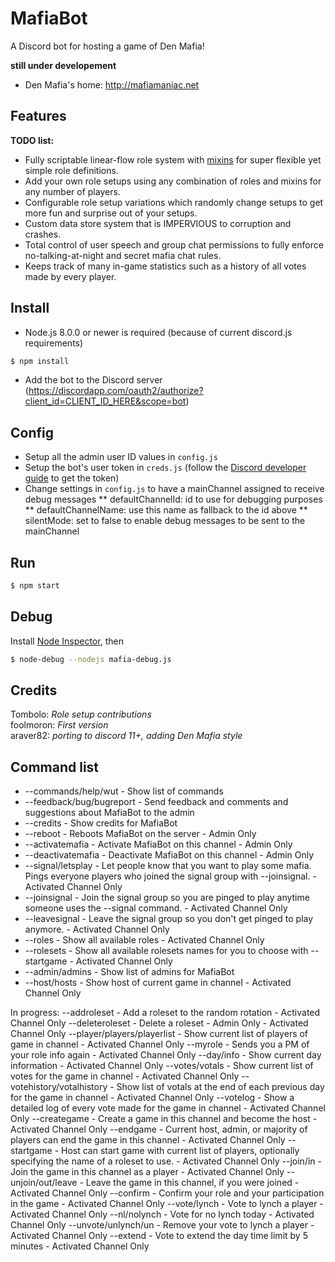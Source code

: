 # MafiaBot

A Discord bot for hosting a game of Den Mafia!

**still under developement**  

* Den Mafia's home: http://mafiamaniac.net

## Features

**TODO list:**
* Fully scriptable linear-flow role system with [mixins](roles/mods) for super flexible yet simple role definitions.
* Add your own role setups using any combination of roles and mixins for any number of players.
* Configurable role setup variations which randomly change setups to get more fun and surprise out of your setups.
* Custom data store system that is IMPERVIOUS to corruption and crashes.
* Total control of user speech and group chat permissions to fully enforce no-talking-at-night and secret mafia chat rules.
* Keeps track of many in-game statistics such as a history of all votes made by every player.

## Install

* Node.js 8.0.0 or newer is required (because of current discord.js requirements)

```sh
$ npm install
```
* Add the bot to the Discord server (https://discordapp.com/oauth2/authorize?client_id=CLIENT_ID_HERE&scope=bot)

## Config
* Setup all the admin user ID values in `config.js`  
* Setup the bot's user token in `creds.js` (follow the [Discord developer guide](https://discordapp.com/developers/docs/intro) to get the token)
* Change settings in `config.js` to have a mainChannel assigned to receive debug messages
** defaultChannelId: id to use for debugging purposes
** defaultChannelName: use this name as fallback to the id above
** silentMode: set to false to enable debug messages to be sent to the mainChannel

## Run

```sh
$ npm start
```

## Debug

Install [Node Inspector](https://github.com/node-inspector/node-inspector), then

```sh
$ node-debug --nodejs mafia-debug.js
```

## Credits
Tombolo: *Role setup contributions*  
foolmoron: *First version*  
araver82: *porting to discord 11+, adding Den Mafia style*

## Command list
* --commands/help/wut - Show list of commands
* --feedback/bug/bugreport - Send feedback and comments and suggestions about MafiaBot to the admin
* --credits - Show credits for MafiaBot
* --reboot - Reboots MafiaBot on the server - Admin Only
* --activatemafia - Activate MafiaBot on this channel - Admin Only
* --deactivatemafia - Deactivate MafiaBot on this channel - Admin Only
* --signal/letsplay - Let people know that you want to play some mafia. Pings everyone players who joined the signal group with --joinsignal. - Activated Channel Only
* --joinsignal - Join the signal group so you are pinged to play anytime someone uses the --signal command. - Activated Channel Only
* --leavesignal - Leave the signal group so you don't get pinged to play anymore. - Activated Channel Only
* --roles - Show all available roles - Activated Channel Only
* --rolesets - Show all available rolesets names for you to choose with --startgame - Activated Channel Only
* --admin/admins - Show list of admins for MafiaBot
* --host/hosts - Show host of current game in channel - Activated Channel Only

In progress:
--addroleset - Add a roleset to the random rotation - Activated Channel Only
--deleteroleset - Delete a roleset - Admin Only - Activated Channel Only
--player/players/playerlist - Show current list of players of game in channel - Activated Channel Only
--myrole - Sends you a PM of your role info again - Activated Channel Only
--day/info - Show current day information - Activated Channel Only
--votes/votals - Show current list of votes for the game in channel - Activated Channel Only
--votehistory/votalhistory - Show list of votals at the end of each previous day for the game in channel - Activated Channel Only
--votelog - Show a detailed log of every vote made for the game in channel - Activated Channel Only
--creategame - Create a game in this channel and become the host - Activated Channel Only
--endgame - Current host, admin, or majority of players can end the game in this channel - Activated Channel Only
--startgame - Host can start game with current list of players, optionally specifying the name of a roleset to use. - Activated Channel Only
--join/in - Join the game in this channel as a player - Activated Channel Only
--unjoin/out/leave - Leave the game in this channel, if you were joined - Activated Channel Only
--confirm - Confirm your role and your participation in the game - Activated Channel Only
--vote/lynch - Vote to lynch a player - Activated Channel Only
--nl/nolynch - Vote for no lynch today - Activated Channel Only
--unvote/unlynch/un - Remove your vote to lynch a player - Activated Channel Only
--extend - Vote to extend the day time limit by 5 minutes - Activated Channel Only